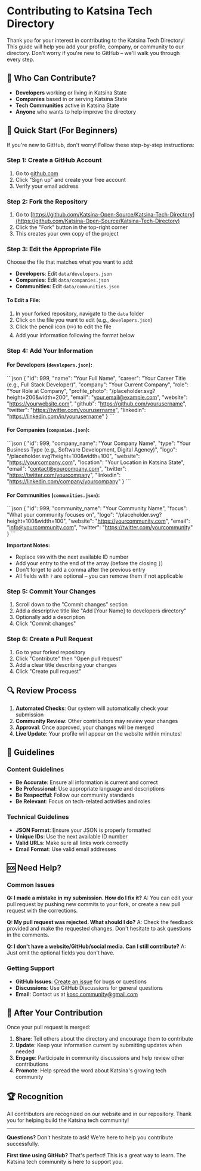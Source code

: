 # Contributing to Katsina Tech Directory

Thank you for your interest in contributing to the Katsina Tech Directory! This guide will help you add your profile, company, or community to our directory. Don't worry if you're new to GitHub – we'll walk you through every step.

## 🎯 Who Can Contribute?

- **Developers** working or living in Katsina State
- **Companies** based in or serving Katsina State
- **Tech Communities** active in Katsina State
- **Anyone** who wants to help improve the directory

## 🚀 Quick Start (For Beginners)

If you're new to GitHub, don't worry! Follow these step-by-step instructions:

### Step 1: Create a GitHub Account

1. Go to [github.com](https://github.com)
2. Click "Sign up" and create your free account
3. Verify your email address

### Step 2: Fork the Repository

1. Go to [https://github.com/Katsina-Open-Source/Katsina-Tech-Directory](https://github.com/Katsina-Open-Source/Katsina-Tech-Directory)
2. Click the "Fork" button in the top-right corner
3. This creates your own copy of the project

### Step 3: Edit the Appropriate File

Choose the file that matches what you want to add:

- **Developers**: Edit `data/developers.json`
- **Companies**: Edit `data/companies.json`  
- **Communities**: Edit `data/communities.json`

#### To Edit a File:

1. In your forked repository, navigate to the `data` folder
2. Click on the file you want to edit (e.g., `developers.json`)
3. Click the pencil icon (✏️) to edit the file
4. Add your information following the format below

### Step 4: Add Your Information

#### For Developers (`developers.json`):

\`\`\`json
{
  "id": 999,
  "name": "Your Full Name",
  "career": "Your Career Title (e.g., Full Stack Developer)",
  "company": "Your Current Company",
  "role": "Your Role at Company",
  "profile_photo": "/placeholder.svg?height=200&width=200",
  "email": "your.email@example.com",
  "website": "https://yourwebsite.com",
  "github": "https://github.com/yourusername",
  "twitter": "https://twitter.com/yourusername",
  "linkedin": "https://linkedin.com/in/yourusername"
}
\`\`\`

#### For Companies (`companies.json`):

\`\`\`json
{
  "id": 999,
  "company_name": "Your Company Name",
  "type": "Your Business Type (e.g., Software Development, Digital Agency)",
  "logo": "/placeholder.svg?height=100&width=100",
  "website": "https://yourcompany.com",
  "location": "Your Location in Katsina State",
  "email": "contact@yourcompany.com",
  "twitter": "https://twitter.com/yourcompany",
  "linkedin": "https://linkedin.com/company/yourcompany"
}
\`\`\`

#### For Communities (`communities.json`):

\`\`\`json
{
  "id": 999,
  "community_name": "Your Community Name",
  "focus": "What your community focuses on",
  "logo": "/placeholder.svg?height=100&width=100",
  "website": "https://yourcommunity.com",
  "email": "info@yourcommunity.com",
  "twitter": "https://twitter.com/yourcommunity"
}
\`\`\`

**Important Notes:**
- Replace `999` with the next available ID number
- Add your entry to the end of the array (before the closing `]`)
- Don't forget to add a comma after the previous entry
- All fields with `?` are optional – you can remove them if not applicable

### Step 5: Commit Your Changes

1. Scroll down to the "Commit changes" section
2. Add a descriptive title like "Add [Your Name] to developers directory"
3. Optionally add a description
4. Click "Commit changes"

### Step 6: Create a Pull Request

1. Go to your forked repository
2. Click "Contribute" then "Open pull request"
3. Add a clear title describing your changes
4. Click "Create pull request"

## 🔍 Review Process

1. **Automated Checks**: Our system will automatically check your submission
2. **Community Review**: Other contributors may review your changes
3. **Approval**: Once approved, your changes will be merged
4. **Live Update**: Your profile will appear on the website within minutes!

## 📝 Guidelines

### Content Guidelines

- **Be Accurate**: Ensure all information is current and correct
- **Be Professional**: Use appropriate language and descriptions
- **Be Respectful**: Follow our community standards
- **Be Relevant**: Focus on tech-related activities and roles

### Technical Guidelines

- **JSON Format**: Ensure your JSON is properly formatted
- **Unique IDs**: Use the next available ID number
- **Valid URLs**: Make sure all links work correctly
- **Email Format**: Use valid email addresses

## 🆘 Need Help?

### Common Issues

**Q: I made a mistake in my submission. How do I fix it?**
A: You can edit your pull request by pushing new commits to your fork, or create a new pull request with the corrections.

**Q: My pull request was rejected. What should I do?**
A: Check the feedback provided and make the requested changes. Don't hesitate to ask questions in the comments.

**Q: I don't have a website/GitHub/social media. Can I still contribute?**
A: Just omit the optional fields you don't have.

### Getting Support

- **GitHub Issues**: [Create an issue](https://github.com/katsinatech/directory/issues) for bugs or questions
- **Discussions**: Use GitHub Discussions for general questions
- **Email**: Contact us at [kosc.community@gmail.com](mailto:kosc.community@gmail.com)

## 🎉 After Your Contribution

Once your pull request is merged:

1. **Share**: Tell others about the directory and encourage them to contribute
2. **Update**: Keep your information current by submitting updates when needed
3. **Engage**: Participate in community discussions and help review other contributions
4. **Promote**: Help spread the word about Katsina's growing tech community

## 🏆 Recognition

All contributors are recognized on our website and in our repository. Thank you for helping build the Katsina tech community!

---

**Questions?** Don't hesitate to ask! We're here to help you contribute successfully.

**First time using GitHub?** That's perfect! This is a great way to learn. The Katsina tech community is here to support you.
